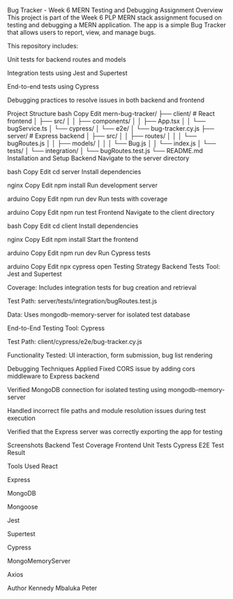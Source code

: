 Bug Tracker - Week 6 MERN Testing and Debugging Assignment
Overview
This project is part of the Week 6 PLP MERN stack assignment focused on testing and debugging a MERN application. The app is a simple Bug Tracker that allows users to report, view, and manage bugs.

This repository includes:

Unit tests for backend routes and models

Integration tests using Jest and Supertest

End-to-end tests using Cypress

Debugging practices to resolve issues in both backend and frontend

Project Structure
bash
Copy
Edit
mern-bug-tracker/
├── client/                  # React frontend
│   ├── src/
│   │   ├── components/
│   │   ├── App.tsx
│   │   └── bugService.ts
│   └── cypress/
│       └── e2e/
│           └── bug-tracker.cy.js
├── server/                  # Express backend
│   ├── src/
│   │   ├── routes/
│   │   │   └── bugRoutes.js
│   │   ├── models/
│   │   │   └── Bug.js
│   │   └── index.js
│   └── tests/
│       └── integration/
│           └── bugRoutes.test.js
└── README.md
Installation and Setup
Backend
Navigate to the server directory

bash
Copy
Edit
cd server
Install dependencies

nginx
Copy
Edit
npm install
Run development server

arduino
Copy
Edit
npm run dev
Run tests with coverage

arduino
Copy
Edit
npm run test
Frontend
Navigate to the client directory

bash
Copy
Edit
cd client
Install dependencies

nginx
Copy
Edit
npm install
Start the frontend

arduino
Copy
Edit
npm run dev
Run Cypress tests

arduino
Copy
Edit
npx cypress open
Testing Strategy
Backend Tests
Tool: Jest and Supertest

Coverage: Includes integration tests for bug creation and retrieval

Test Path: server/tests/integration/bugRoutes.test.js

Data: Uses mongodb-memory-server for isolated test database

End-to-End Testing
Tool: Cypress

Test Path: client/cypress/e2e/bug-tracker.cy.js

Functionality Tested: UI interaction, form submission, bug list rendering

Debugging Techniques Applied
Fixed CORS issue by adding cors middleware to Express backend

Verified MongoDB connection for isolated testing using mongodb-memory-server

Handled incorrect file paths and module resolution issues during test execution

Verified that the Express server was correctly exporting the app for testing

Screenshots
Backend Test Coverage
Frontend Unit Tests
Cypress E2E Test Result

Tools Used
React

Express

MongoDB

Mongoose

Jest

Supertest

Cypress

MongoMemoryServer

Axios

Author
Kennedy Mbaluka Peter